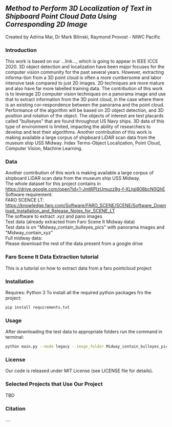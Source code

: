 ## *Method to Perform 3D Localization of Text in Shipboard Point Cloud Data Using Corresponding 2D Image*
Created by Adrina Mai, Dr Mark Bilinski, Raymond Provost - NIWC Pacific


### Introduction
This work is based on our ...link..., which is going to appear in IEEE ICCE 2020. 3D object detection and localization have been major focuses for the computer vision community for the past several years. However, extracting informa-tion from a 3D point cloud is often a more cumbersome and labor intensive task compared to just 2D images. 2D techniques are more mature and also have far more labelled training data. The contribution of this work is to leverage 2D computer vision techniques on a panorama image and use that to extract information from the 3D point cloud, in the case where there is an existing cor-respondence between the panorama and the point cloud. Performance of the algorithm will be based on 2D object detection, and 3D position and rotation of the object. The objects of interest are text placards called "bullseyes" that are found throughout US Navy ships. 3D data of this type of environment is limited, impacting the ability of researchers to develop and test their algorithms. Another contribution of this work is making available a large corpus of shipboard LiDAR scan data from the museum ship USS Midway. Index Terms-Object Localization, Point Cloud, Computer Vision, Machine Learning. <br />
### Data
Another contribution of this work is making available
a large corpus of shipboard LiDAR scan data from the
museum ship USS Midway.  <br />
The whole dataset for this project contains in  https://drive.google.com/open?id=1-JmWPIzUmuzz9g-f-XLtgj808bcN0QhE <br />
Software requirement: <br />
FARO SCENCE LT: https://knowledge.faro.com/Software/FARO_SCENE/SCENE/Software_Download_Installation_and_Release_Notes_for_SCENE_LT <br />
The software to extract .xyz and pano images <br />
Test data (already extracted from Faro Scene lt Midway data) <br />
Test data is on "Midway_contain_bulleyes_pics" with panorama images and "Midway_contain_xyz" <br />
Full midway data: <br />
Please download the rest of the data present from a google drive
### Faro Scene lt Data Extraction tutorial 
This is a tutorial on how to extract data from a faro pointcloud project <br />
   
### Installation
Requires: Python 3
To install all the required python packages fro the project: 
```bash
pip install requirements.txt 
```
### 

### Usage
After downloading the test data to appropriate folders run the command in terminal:
```bash
python main.py --mode legacy --image_folder Midway_contain_bulleyes_pics --xyz_folder Midway_contain_xyz --result_folder result_image
```

### License
Our code is released under MIT License (see LICENSE file for details).

### Selected Projects that Use Our Project
TBD
### Citation
....
